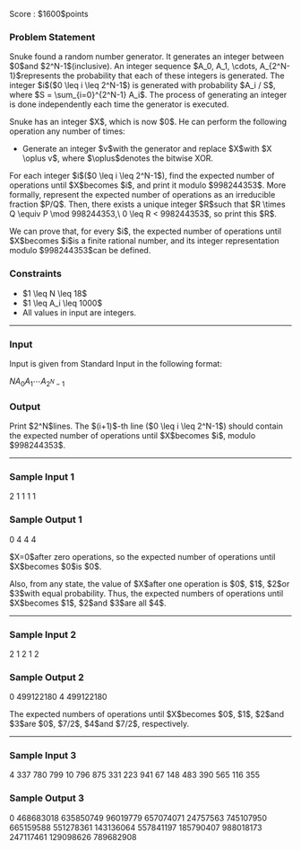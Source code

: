 
<div>

<span>

<span>

<p>
Score : $1600$points
</p>

<div>

<section>

### **Problem Statement**

<p>
Snuke found a random number generator.
It generates an integer between $0$and $2^N-1$(inclusive).
An integer sequence $A_0, A_1, \cdots, A_{2^N-1}$represents the probability that each of these integers is generated. The integer $i$($0 \leq i \leq 2^N-1$) is generated with probability $A_i / S$, where $S = \sum_{i=0}^{2^N-1} A_i$. The process of generating an integer is done independently each time the generator is executed.
</p>

<p>
Snuke has an integer $X$, which is now $0$.
He can perform the following operation any number of times:
</p>

<ul>

<li>
Generate an integer $v$with the generator and replace $X$with $X \oplus v$, where $\oplus$denotes the bitwise XOR.
</li>

</ul>

<p>
For each integer $i$($0 \leq i \leq 2^N-1$), find the expected number of operations until $X$becomes $i$, and print it modulo $998244353$.
More formally, represent the expected number of operations as an irreducible fraction $P/Q$. Then, there exists a unique integer $R$such that $R \times Q \equiv P \mod 998244353,\ 0 \leq R < 998244353$, so print this $R$.
</p>

<p>
We can prove that, for every $i$, the expected number of operations until $X$becomes $i$is a finite rational number, and its integer representation modulo $998244353$can be defined.
</p>

</section>

</div>

<div>

<section>

### **Constraints**

<ul>

<li>
$1 \leq N \leq 18$
</li>

<li>
$1 \leq A_i \leq 1000$
</li>

<li>
All values in input are integers.
</li>

</ul>

</section>

</div>

---

<div>

<div>

<section>

### **Input**

<p>
Input is given from Standard Input in the following format:
</p>

<div>

$N$$A_0$$A_1$$\cdots$$A_{2^N-1}$
</div>

</section>

</div>

<div>

<section>

### **Output**

<p>
Print $2^N$lines.
The $(i+1)$-th line ($0 \leq i \leq 2^N-1$) should contain the expected number of operations until $X$becomes $i$, modulo $998244353$.
</p>

</section>

</div>

</div>

---

<div>

<section>

### **Sample Input 1**

<div>

2
1 1 1 1

</div>

</section>

</div>

<div>

<section>

### **Sample Output 1**

<div>

0
4
4
4

</div>

<p>
$X=0$after zero operations, so the expected number of operations until $X$becomes $0$is $0$.
</p>

<p>
Also, from any state, the value of $X$after one operation is $0$, $1$, $2$or $3$with equal probability.
Thus, the expected numbers of operations until $X$becomes $1$, $2$and $3$are all $4$.
</p>

</section>

</div>

---

<div>

<section>

### **Sample Input 2**

<div>

2
1 2 1 2

</div>

</section>

</div>

<div>

<section>

### **Sample Output 2**

<div>

0
499122180
4
499122180

</div>

<p>
The expected numbers of operations until $X$becomes $0$, $1$, $2$and $3$are $0$, $7/2$, $4$and $7/2$, respectively.
</p>

</section>

</div>

---

<div>

<section>

### **Sample Input 3**

<div>

4
337 780 799 10 796 875 331 223 941 67 148 483 390 565 116 355

</div>

</section>

</div>

<div>

<section>

### **Sample Output 3**

<div>

0
468683018
635850749
96019779
657074071
24757563
745107950
665159588
551278361
143136064
557841197
185790407
988018173
247117461
129098626
789682908

</div>

</section>

</div>

</span>

</span>

</div>
